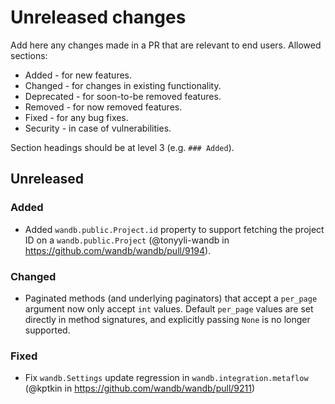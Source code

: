 # Unreleased changes

Add here any changes made in a PR that are relevant to end users. Allowed sections:

- Added - for new features.
- Changed - for changes in existing functionality.
- Deprecated - for soon-to-be removed features.
- Removed - for now removed features.
- Fixed - for any bug fixes.
- Security - in case of vulnerabilities.

Section headings should be at level 3 (e.g. `### Added`).

## Unreleased

### Added

- Added `wandb.public.Project.id` property to support fetching the project ID on a `wandb.public.Project` (@tonyyli-wandb in https://github.com/wandb/wandb/pull/9194).

### Changed

- Paginated methods (and underlying paginators) that accept a `per_page` argument now only accept `int` values.  Default `per_page` values are set directly in method signatures, and explicitly passing `None` is no longer supported.

### Fixed

- Fix `wandb.Settings` update regression in `wandb.integration.metaflow` (@kptkin in https://github.com/wandb/wandb/pull/9211)
